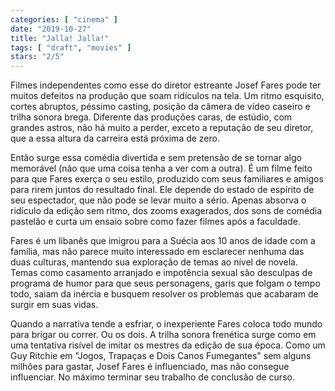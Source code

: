 ```yaml
---
categories: [ "cinema" ]
date: "2019-10-27"
title: "Jalla! Jalla!"
tags: [ "draft", "movies" ]
stars: "2/5"
---
```

Filmes independentes como esse do diretor estreante Josef Fares pode ter muitos defeitos na produção que soam ridículos na tela. Um ritmo esquisito, cortes abruptos, péssimo casting, posição da câmera de vídeo caseiro e trilha sonora brega. Diferente das produções caras, de estúdio, com grandes astros, não há muito a perder, exceto a reputação de seu diretor, que a essa altura da carreira está próxima de zero.

Então surge essa comédia divertida e sem pretensão de se tornar algo memorável (não que uma coisa tenha a ver com a outra). É um filme feito para que Fares exerça o seu estilo, produzido com seus familiares e amigos para rirem juntos do resultado final. Ele depende do estado de espírito de seu espectador, que não pode se levar muito a sério. Apenas absorva o ridículo da edição sem ritmo, dos zooms exagerados, dos sons de comédia pastelão e curta um ensaio sobre como fazer filmes após a faculdade.

Fares é um libanês que imigrou para a Suécia aos 10 anos de idade com a família, mas não parece muito interessado em esclarecer nenhuma das duas culturas, mantendo sua exploração de temas ao nível de novela. Temas como casamento arranjado e impotência sexual são desculpas de programa de humor para que seus personagens, garis que folgam o tempo todo, saiam da inércia e busquem resolver os problemas que acabaram de surgir em suas vidas.

Quando a narrativa tende a esfriar, o inexperiente Fares coloca todo mundo para brigar ou correr. Ou os dois. A trilha sonora frenética surge como em uma tentativa risível de imitar os mestres da edição de sua época. Como um Guy Ritchie em "Jogos, Trapaças e Dois Canos Fumegantes" sem alguns milhões para gastar, Josef Fares é influenciado, mas não consegue influenciar. No máximo terminar seu trabalho de conclusão de curso.
